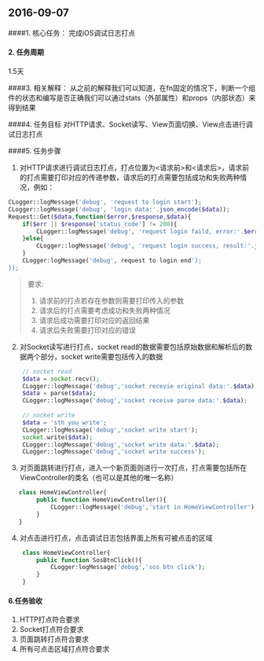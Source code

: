 2016-09-07
----------

####1. 核心任务：
完成iOS调试日志打点

#### 2. 任务周期
1.5天

####3.  相关解释：
从之前的解释我们可以知道，在fn固定的情况下，判断一个组件的状态和编写是否正确我们可以通过stats（外部属性）和props（内部状态）来得到结果


####4. 任务目标
对HTTP请求、Socket读写、View页面切换、View点击进行调试日志打点

####5. 任务步骤
1. 对HTTP请求进行调试日志打点，打点位置为<请求前>和<请求后>，请求前的打点需要打印对应的传递参数，请求后的打点需要包括成功和失败两种情况，例如：
```php
CLogger::logMessage('debug', 'request to login start');
CLogger::logMessage('debug', 'login data:'.json_encode($data));
Request::Get($data,function($error,$response,$data){
    if($err || $response['status_code'] != 200){
        CLogger::logMessage('debug', 'request login faild, error:'.$error['msg'].' response:'.json_encode($response));
    }else{
        CLogger::logMessage('debug', 'request login success, result:'.json_encode($data));    
    }
    CLogger:logMessage('debug', request to login end');
});
```
> 要求:
> 1. 请求前的打点若存在参数则需要打印传入的参数
> 2. 请求后的打点需要考虑成功和失败两种情况
> 3. 请求后成功需要打印对应的返回结果
> 4. 请求后失败需要打印对应的错误

2. 对Socket读写进行打点，socket read的数据需要包括原始数据和解析后的数据两个部分，socket write需要包括传入的数据
```php
    // socket read
    $data = socket.recv();
    CLogger::logMessage('debug','socket recevie original data:'.$data);
    $data = parse($data);
    CLogger::logMessage('debug','socket receive parse data:'.$data);
    
    // socket write
    $data = 'sth you write';
    CLogger::logMessage('debug','socket write start');
    socket.write($data);
    CLogger::logMessage('debug','socket write data:'.$data);
    CLogger::logMessage('debug','socket write success');
```

3. 对页面跳转进行打点，进入一个新页面则进行一次打点，打点需要包括所在ViewController的类名（也可以是其他的唯一名称）
```php
   class HomeViewController{
        public function HomeViewController(){
            CLogger::logMessage('debug','start in HomeViewController');
        }
   }
```

4. 对点击进行打点，点击调试日志包括界面上所有可被点击的区域
```php
    class HomeViewController{
        public function SosBtnClick(){
            CLogger:logMessage('debug','sos btn click');
        }
    }
```


#### 6.任务验收
1. HTTP打点符合要求
2. Socket打点符合要求
3. 页面跳转打点符合要求
4. 所有可点击区域打点符合要求